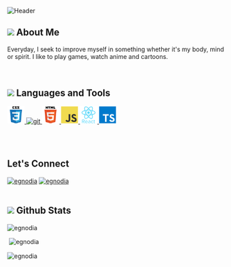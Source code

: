 ![Header](https://i.postimg.cc/pTX7c1Ws/github-header-image-2.png)

## <img src="https://media.giphy.com/media/hvRJCLFzcasrR4ia7z/giphy.gif" width="35"> About Me 

Everyday, I seek to improve myself in something whether it's my body, mind or spirit. I like to play games, watch anime and cartoons.
<br>
<br>
<br>

## <img src="https://media2.giphy.com/media/QssGEmpkyEOhBCb7e1/giphy.gif?cid=ecf05e47a0n3gi1bfqntqmob8g9aid1oyj2wr3ds3mg700bl&rid=giphy.gif" width ="25"> Languages and Tools
<p align="left"> <a href="https://www.w3schools.com/css/" target="_blank" rel="noreferrer"> <img src="https://raw.githubusercontent.com/devicons/devicon/master/icons/css3/css3-original-wordmark.svg" alt="css3" width="40" height="40"/> </a> <a href="https://git-scm.com/" target="_blank" rel="noreferrer"> <img src="https://www.vectorlogo.zone/logos/git-scm/git-scm-icon.svg" alt="git" width="40" height="40"/> </a> <a href="https://www.w3.org/html/" target="_blank" rel="noreferrer"> <img src="https://raw.githubusercontent.com/devicons/devicon/master/icons/html5/html5-original-wordmark.svg" alt="html5" width="40" height="40"/> </a> <a href="https://developer.mozilla.org/en-US/docs/Web/JavaScript" target="_blank" rel="noreferrer"> <img src="https://raw.githubusercontent.com/devicons/devicon/master/icons/javascript/javascript-original.svg" alt="javascript" width="40" height="40"/> </a> <a href="https://reactjs.org/" target="_blank" rel="noreferrer"> <img src="https://raw.githubusercontent.com/devicons/devicon/master/icons/react/react-original-wordmark.svg" alt="react" width="40" height="40"/> </a> <a href="https://www.typescriptlang.org/" target="_blank" rel="noreferrer"> <img src="https://raw.githubusercontent.com/devicons/devicon/master/icons/typescript/typescript-original.svg" alt="typescript" width="40" height="40"/> </a> </p>
<br>
<br>

## Let's Connect 
<a href="https://codepen.io/egnodia" target="blank"><img align="center" src="https://raw.githubusercontent.com/rahuldkjain/github-profile-readme-generator/master/src/images/icons/Social/codepen.svg" alt="egnodia" height="30" width="40" /></a>
<a href="https://linkedin.com/in/egnodia" target="blank"><img align="center" src="https://raw.githubusercontent.com/rahuldkjain/github-profile-readme-generator/master/src/images/icons/Social/linked-in-alt.svg" alt="egnodia" height="30" width="40" /></a>
<br>
<br>

## <img src="https://media.giphy.com/media/iY8CRBdQXODJSCERIr/giphy.gif" width="35"> Github Stats 
<p><img align="center" src="https://github-readme-stats.vercel.app/api/top-langs?username=egnodia&show_icons=true&locale=en&layout=compact" alt="egnodia" /></p>
<p>&nbsp;<img align="center" src="https://github-readme-stats.vercel.app/api?username=egnodia&show_icons=true&locale=en" alt="egnodia" /></p>
<p><img align="center" src="https://github-readme-streak-stats.herokuapp.com/?user=egnodia&" alt="egnodia" /></p>

